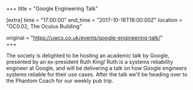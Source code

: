 +++
title = "Google Engineering Talk"

[extra]
time = "17:00:00"
end_time = "2017-10-16T18:00:00Z"
location = "OC0.02, The Oculus Building"

original = "https://uwcs.co.uk/events/google-engineering-talk/"    
+++

The society is delighted to be hosting an academic talk by Google, presented by an ex-president Ruth King\! Ruth is a systems reliability engineer at Google, and will be delivering a talk on how Google engineers systems reliable for their use cases. After the talk we'll be heading over to the Phantom Coach for our weekly pub trip.

